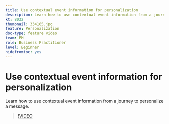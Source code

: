 ```yaml
---
title: Use contextual event information for personalization
description: Learn how to use contextual event information from a journey to personalize a message.
kt: 8032
thumbnail: 334165.jpg
feature: Personalization
doc-type: feature video
team: PM
role: Business Practitioner
level: Beginner
hidefromtoc: yes
---
```


# Use contextual event information for personalization

Learn how to use contextual event information from a journey to personalize a message.

>[!VIDEO](https://video.tv.adobe.com/v/334165?quality=12)

